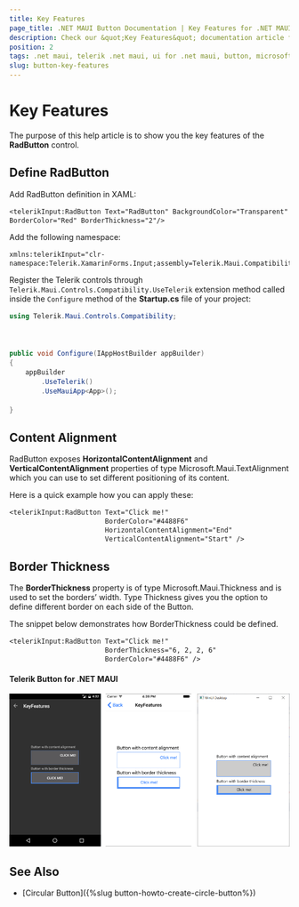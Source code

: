 ```yaml
---
title: Key Features
page_title: .NET MAUI Button Documentation | Key Features for .NET MAUI Button
description: Check our &quot;Key Features&quot; documentation article for Telerik Button for .NET MAUI.
position: 2
tags: .net maui, telerik .net maui, ui for .net maui, button, microsoft .net maui
slug: button-key-features
---
```


# Key Features

The purpose of this help article is to show you the key features of the **RadButton** control. 

## Define RadButton

Add RadButton definition in XAML:

```XAML
<telerikInput:RadButton Text="RadButton" BackgroundColor="Transparent" BorderColor="Red" BorderThickness="2"/>
```

Add the following namespace: 

```XAML
xmlns:telerikInput="clr-namespace:Telerik.XamarinForms.Input;assembly=Telerik.Maui.Compatibility"
```

Register the Telerik controls through `Telerik.Maui.Controls.Compatibility.UseTelerik` extension method called inside the `Configure` method of the **Startup.cs** file of your project:

```C#
using Telerik.Maui.Controls.Compatibility;

 

public void Configure(IAppHostBuilder appBuilder)
{
    appBuilder        
        .UseTelerik()
        .UseMauiApp<App>();
        
}              
```

## Content Alignment

RadButton exposes **HorizontalContentAlignment** and **VerticalContentAlignment** properties of type Microsoft.Maui.TextAlignment which you can use to set different positioning of its content. 

Here is a quick example how you can apply these:

```XAML
<telerikInput:RadButton Text="Click me!"  
                        BorderColor="#4488F6" 
                        HorizontalContentAlignment="End" 
                        VerticalContentAlignment="Start" />
```


## Border Thickness

The **BorderThickness** property is of type Microsoft.Maui.Thickness and is used to set the borders’ width. Type Thickness gives you the option to define different border on each side of the Button.

The snippet below demonstrates how BorderThickness could be defined.

```XAML
<telerikInput:RadButton Text="Click me!"  
                        BorderThickness="6, 2, 2, 6" 
                        BorderColor="#4488F6" />
```

#### Telerik Button for .NET MAUI

![Button Key Features Example](images/button-key-features.png)

## See Also

- [Circular Button]({%slug button-howto-create-circle-button%})
